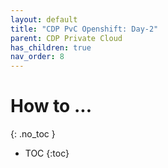 ```yaml
---
layout: default
title: "CDP PvC Openshift: Day-2"
parent: CDP Private Cloud
has_children: true
nav_order: 8
---
```


# How to ...
{: .no_toc }

- TOC
{:toc}


